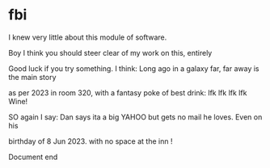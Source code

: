 # fbi
I knew very little about this module of software. 

Boy I think you should steer clear of my work on this, entirely

Good luck if you try something. I think: Long ago in a galaxy far, far away is the main story

as per 2023 in room 320, with a fantasy poke of best drink: lfk lfk lfk lfk Wine!

SO again I say: Dan says ita a big YAHOO but gets no mail he loves. Even on his

birthday of 8 Jun 2023. with no space at the inn !

Document end




